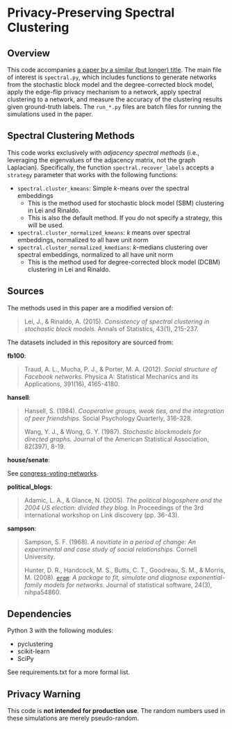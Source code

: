 # Privacy-Preserving Spectral Clustering

## Overview

This code accompanies [a paper by a similar (but longer) title](https://arxiv.org/abs/2105.12615). The main file of interest is `spectral.py`, which includes functions to generate networks from the stochastic block model and the degree-corrected block model, apply the edge-flip privacy mechanism to a network, apply spectral clustering to a network, and measure the accuracy of the clustering results given ground-truth labels. The `run_*.py` files are batch files for running the simulations used in the paper.

## Spectral Clustering Methods

This code works exclusively with *adjacency spectral methods* (i.e., leveraging the eigenvalues of the adjacency matrix, not the graph Laplacian). Specifically, the function `spectral.recover_labels` accepts a `strategy` parameter that works with the following functions:

- `spectral.cluster_kmeans`: Simple *k*-means over the spectral embeddings
    - This is the method used for stochastic block model (SBM) clustering in Lei and Rinaldo.
    - This is also the default method. If you do not specify a strategy, this will be used.
- `spectral.cluster_normalized_kmeans`: *k* means over spectral embeddings, normalized to all have unit norm
- `spectral.cluster_normalized_kmedians`: *k*-medians clustering over spectral embeddings, normalized to all have unit norm
    - This is the method used for degree-corrected block model (DCBM) clustering in Lei and Rinaldo.

## Sources

The methods used in this paper are a modified version of:

> Lei, J., & Rinaldo, A. (2015). *Consistency of spectral clustering in stochastic block models.* Annals of Statistics, 43(1), 215-237.

The datasets included in this repository are sourced from:

**fb100**:

> Traud, A. L., Mucha, P. J., & Porter, M. A. (2012). *Social structure of Facebook networks.* Physica A: Statistical Mechanics and its Applications, 391(16), 4165-4180.

**hansell**:

> Hansell, S. (1984). *Cooperative groups, weak ties, and the integration of peer friendships.* Social Psychology Quarterly, 316-328.
>
> Wang, Y. J., & Wong, G. Y. (1987). *Stochastic blockmodels for directed graphs.* Journal of the American Statistical Association, 82(397), 8-19.

**house/senate**:

See [congress-voting-networks](https://github.com/jonhehir/congress-voting-networks).

**political_blogs**:

> Adamic, L. A., & Glance, N. (2005). *The political blogosphere and the 2004 US election: divided they blog.* In Proceedings of the 3rd international workshop on Link discovery (pp. 36-43).

**sampson**:

> Sampson, S. F. (1968). *A novitiate in a period of change: An experimental and case study of social relationships.* Cornell University.
>
> Hunter, D. R., Handcock, M. S., Butts, C. T., Goodreau, S. M., & Morris, M. (2008). *[`ergm`](https://github.com/statnet/ergm): A package to fit, simulate and diagnose exponential-family models for networks.* Journal of statistical software, 24(3), nihpa54860.

## Dependencies

Python 3 with the following modules:

- pyclustering
- scikit-learn
- SciPy

See requirements.txt for a more formal list.

## Privacy Warning

This code is **not intended for production use**. The random numbers used in these simulations are merely pseudo-random.

